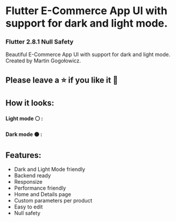 # Flutter E-Commerce App UI with support for dark and light mode.
### Flutter 2.8.1 Null Safety
Beautiful E-Commerce App UI with support for dark and light mode. Created by Martin Gogołowicz.
## Please leave a ⭐ if you like it 💙
## How it looks:
#### Light mode ⚪ :

#### Dark mode ⚫ :

## Features:
- Dark and Light Mode friendly
- Backend ready
- Responsize
- Performance friendly
- Home and Details page
- Custom parameters per product
- Easy to edit
- Null safety
